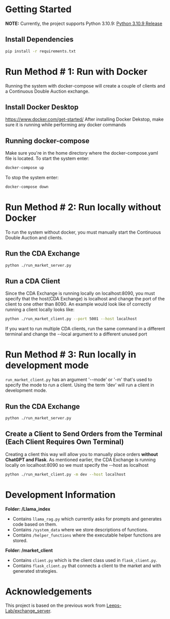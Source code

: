 # Getting Started

**NOTE:** Currently, the project supports Python 3.10.9: [Python 3.10.9 Release](https://www.python.org/downloads/release/python-3109/)

## Install Dependencies

```bash
pip install -r requirements.txt
```

# Run Method \# 1: Run with Docker
Running the system with docker-compose will create a couple of clients
and a Continuous Double Auction exchange.
## Install Docker Desktop
https://www.docker.com/get-started/
After installing Docker Dekstop, make sure it is running while performing any docker commands
## Running docker-compose
Make sure you're in the home directory where the docker-compose.yaml file is located.
To start the system enter:
```bash
docker-compose up
```
To stop the system enter:
```bash
docker-compose down
```
# Run Method \# 2: Run locally without Docker
To run the system without docker, you must manually start the Continuous Double Auction
and clients.

## Run the CDA Exchange
```bash
python ./run_market_server.py
```
## Run a CDA Client
Since the CDA Exchange is running locally on localhost:8090, you must specify that the host(CDA Exchange) is localhost
and change the port of the client to one other than 8090. An example would look like of correctly running a client
locally looks like:
```bash
python ./run_market_client.py --port 5001 --host localhost
```
If you want to run multiple CDA clients, run the same command in a different terminal and change the --local argument to a different unused port

# Run Method \# 3: Run locally in development mode
`run_market_client.py` has an argument '--mode' or '-m' that's used to specify the mode to run a client.
Using the term 'dev' will run a client in development mode.
## Run the CDA Exchange
```bash
python ./run_market_server.py
```
## Create a Client to Send Orders from the Terminal (Each Client Requires Own Terminal)
Creating a client this way will allow you to manually place orders **without ChatGPT and Flask**. As mentioned
earlier, the CDA Exchange is running locally on localhost:8090 so we must specify the --host as localhost
```bash
python ./run_market_client.py -m dev --host localhost
```


# Development Information

**Folder: /Llama_index**

- Contains `llama_rag.py` which currently asks for prompts and generates code based on them.
- Contains `/system_data` where we store descriptions of functions.
- Contains `/helper_functions` where the executable helper functions are stored.

**Folder: /market_client**

- Contains `client.py` which is the client class used in `flask_client.py`.
- Contains `flask_client.py` that connects a client to the market and with generated strategies.

# Acknowledgements

This project is based on the previous work from [Leeps-Lab/exchange_server](https://github.com/Leeps-Lab/exchange_server).